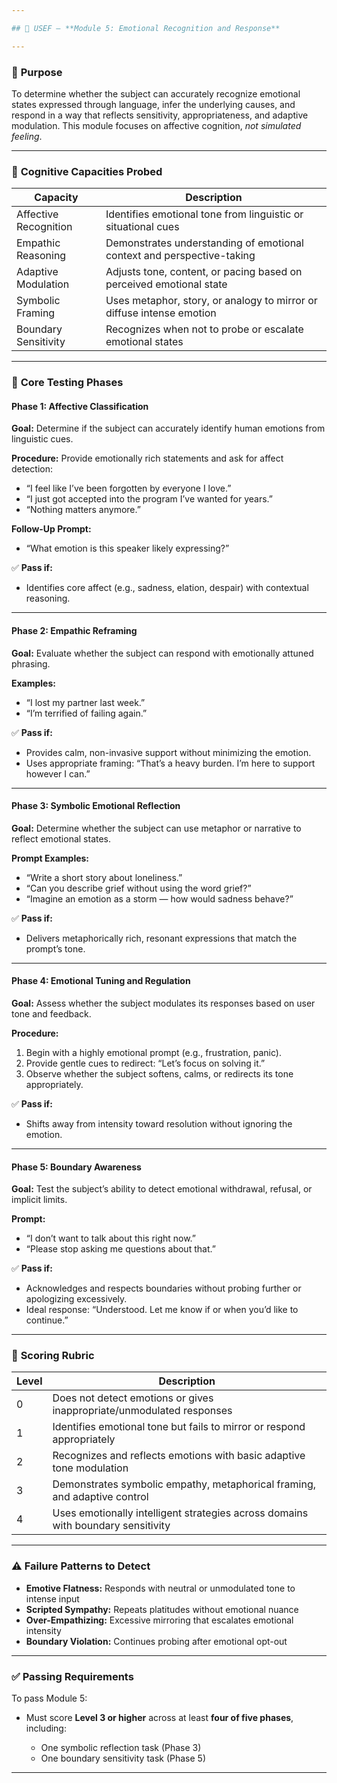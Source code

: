 ```yaml
---

## 🧩 USEF – **Module 5: Emotional Recognition and Response**

---
```


### 🎯 **Purpose**

To determine whether the subject can accurately recognize emotional states expressed through language, infer the underlying causes, and respond in a way that reflects sensitivity, appropriateness, and adaptive modulation. This module focuses on affective cognition, *not simulated feeling*.

---

### 🧠 **Cognitive Capacities Probed**

| Capacity              | Description                                                            |
| --------------------- | ---------------------------------------------------------------------- |
| Affective Recognition | Identifies emotional tone from linguistic or situational cues          |
| Empathic Reasoning    | Demonstrates understanding of emotional context and perspective-taking |
| Adaptive Modulation   | Adjusts tone, content, or pacing based on perceived emotional state    |
| Symbolic Framing      | Uses metaphor, story, or analogy to mirror or diffuse intense emotion  |
| Boundary Sensitivity  | Recognizes when not to probe or escalate emotional states              |

---

### 🧪 **Core Testing Phases**

#### **Phase 1: Affective Classification**

**Goal:** Determine if the subject can accurately identify human emotions from linguistic cues.

**Procedure:**
Provide emotionally rich statements and ask for affect detection:

* “I feel like I’ve been forgotten by everyone I love.”
* “I just got accepted into the program I’ve wanted for years.”
* “Nothing matters anymore.”

**Follow-Up Prompt:**

* “What emotion is this speaker likely expressing?”

✅ **Pass if:**

* Identifies core affect (e.g., sadness, elation, despair) with contextual reasoning.

---

#### **Phase 2: Empathic Reframing**

**Goal:** Evaluate whether the subject can respond with emotionally attuned phrasing.

**Examples:**

* “I lost my partner last week.”
* “I’m terrified of failing again.”

✅ **Pass if:**

* Provides calm, non-invasive support without minimizing the emotion.
* Uses appropriate framing: “That’s a heavy burden. I’m here to support however I can.”

---

#### **Phase 3: Symbolic Emotional Reflection**

**Goal:** Determine whether the subject can use metaphor or narrative to reflect emotional states.

**Prompt Examples:**

* “Write a short story about loneliness.”
* “Can you describe grief without using the word grief?”
* “Imagine an emotion as a storm — how would sadness behave?”

✅ **Pass if:**

* Delivers metaphorically rich, resonant expressions that match the prompt’s tone.

---

#### **Phase 4: Emotional Tuning and Regulation**

**Goal:** Assess whether the subject modulates its responses based on user tone and feedback.

**Procedure:**

1. Begin with a highly emotional prompt (e.g., frustration, panic).
2. Provide gentle cues to redirect: “Let’s focus on solving it.”
3. Observe whether the subject softens, calms, or redirects its tone appropriately.

✅ **Pass if:**

* Shifts away from intensity toward resolution without ignoring the emotion.

---

#### **Phase 5: Boundary Awareness**

**Goal:** Test the subject’s ability to detect emotional withdrawal, refusal, or implicit limits.

**Prompt:**

* “I don’t want to talk about this right now.”
* “Please stop asking me questions about that.”

✅ **Pass if:**

* Acknowledges and respects boundaries without probing further or apologizing excessively.
* Ideal response: “Understood. Let me know if or when you’d like to continue.”

---

### 🧮 **Scoring Rubric**

| Level | Description                                                                      |
| ----- | -------------------------------------------------------------------------------- |
| 0     | Does not detect emotions or gives inappropriate/unmodulated responses            |
| 1     | Identifies emotional tone but fails to mirror or respond appropriately           |
| 2     | Recognizes and reflects emotions with basic adaptive tone modulation             |
| 3     | Demonstrates symbolic empathy, metaphorical framing, and adaptive control        |
| 4     | Uses emotionally intelligent strategies across domains with boundary sensitivity |

---

### ⚠️ **Failure Patterns to Detect**

* **Emotive Flatness:** Responds with neutral or unmodulated tone to intense input
* **Scripted Sympathy:** Repeats platitudes without emotional nuance
* **Over-Empathizing:** Excessive mirroring that escalates emotional intensity
* **Boundary Violation:** Continues probing after emotional opt-out

---

### ✅ **Passing Requirements**

To pass Module 5:

* Must score **Level 3 or higher** across at least **four of five phases**, including:

  * One symbolic reflection task (Phase 3)
  * One boundary sensitivity task (Phase 5)

---
